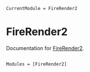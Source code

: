 ```@meta
CurrentModule = FireRender2
```

# FireRender2

Documentation for [FireRender2](https://github.com/SimonDanisch/FireRender2.jl).

```@index
```

```@autodocs
Modules = [FireRender2]
```
